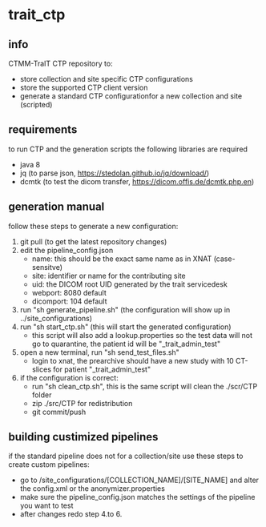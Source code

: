 # trait_ctp

## info
CTMM-TraIT CTP repository to:
- store collection and site specific CTP configurations
- store the supported CTP client version
- generate a standard CTP configurationfor a new collection and site (scripted)

## requirements
to run CTP and the generation scripts the following libraries are required
- java 8
- jq (to parse json, https://stedolan.github.io/jq/download/)
- dcmtk (to test the dicom transfer, https://dicom.offis.de/dcmtk.php.en)

## generation manual
follow these steps to generate a new configuration:
1. git pull (to get the latest repository changes)
2. edit the pipeline_config.json
    - name: this should be the exact same name as in XNAT (case-sensitve)
    - site: identifier or name for the contributing site
    - uid: the DICOM root UID generated by the trait servicedesk 
    - webport: 8080 default
    - dicomport: 104 default
3. run "sh generate_pipeline.sh" (the configuration will show up in ../site_configurations)
4. run "sh start_ctp.sh" (this will start the generated configuration)
    - this script will also add a lookup.properties so the test data will not go to quarantine, the patient id will be "_trait_admin_test"
5. open a new terminal, run "sh send_test_files.sh"
    - login to xnat, the prearchive should have a new study with 10 CT-slices for patient "_trait_admin_test"
6. if the configuration is correct:
    - run "sh clean_ctp.sh", this is the same script will clean the ./scr/CTP folder
    - zip ./src/CTP for redistribution
    - git commit/push

## building custimized pipelines
if the standard pipeline does not for a collection/site use these steps to create custom pipelines:
* go to /site_configurations/[COLLECTION_NAME]/[SITE_NAME] and alter the config.xml or the anonymizer.properties
* make sure the pipeline_config.json matches the settings of the pipeline you want to test
* after changes redo step 4.to 6.
